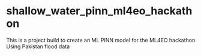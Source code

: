# shallow_water_pinn_ml4eo_hackathon
This is a project build to create an ML PINN model for the ML4EO hackathon
Using Pakistan flood data
